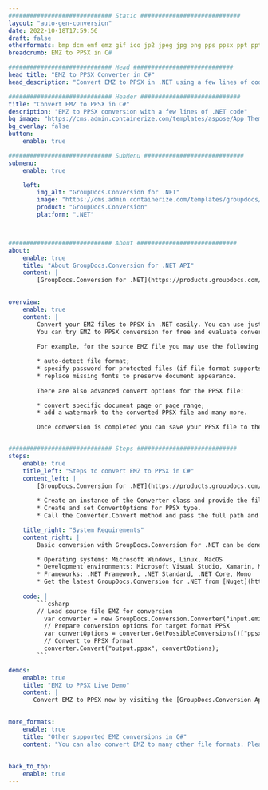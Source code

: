 ```yaml
---
############################# Static ############################
layout: "auto-gen-conversion"
date: 2022-10-18T17:59:56
draft: false
otherformats: bmp dcm emf emz gif ico jp2 jpeg jpg png pps ppsx ppt pptx psb psd svg svgz tga tif tiff webp wmf wmz
breadcrumb: EMZ to PPSX in C#

############################# Head ############################
head_title: "EMZ to PPSX Converter in C#"
head_description: "Convert EMZ to PPSX in .NET using a few lines of code. Use the GroupDocs Document Conversion API to convert over 160 file formats."

############################# Header ############################
title: "Convert EMZ to PPSX in C#"
description: "EMZ to PPSX conversion with a few lines of .NET code"
bg_image: "https://cms.admin.containerize.com/templates/aspose/App_Themes/V3/images/bg/header1.png"
bg_overlay: false
button:
    enable: true

############################# SubMenu ############################
submenu:
    enable: true

    left:
        img_alt: "GroupDocs.Conversion for .NET"
        image: "https://cms.admin.containerize.com/templates/groupdocs/images/product-logos/90x90-noborder/groupdocs-conversion-net.png"
        product: "GroupDocs.Conversion"
        platform: ".NET"



############################# About ############################
about:
    enable: true
    title: "About GroupDocs.Conversion for .NET API"
    content: |
        [GroupDocs.Conversion for .NET](https://products.groupdocs.com/conversion/net/) can be used to convert Microsoft Word, Excel, PowerPoint, PDF, Visio and other formats. GroupDocs.Conversion is a standalone API that is suitable for back-end and internal systems where high performance is required. It does not depend on any software such as Microsoft or Open Office.
    

overview:
    enable: true
    content: |
        Convert your EMZ files to PPSX in .NET easily. You can use just a couple of C# code lines in any platform of your choice like - Windows, Linux, macOS.
        You can try EMZ to PPSX conversion for free and evaluate conversion results quality.  Along with simple file conversion scenarios you can try more advanced options for loading source EMZ file and for saving output PPSX result. 
        
        For example, for the source EMZ file you may use the following load options:

        * auto-detect file format;
        * specify password for protected files (if file format supports it);
        * replace missing fonts to preserve document appearance.
        
        There are also advanced convert options for the PPSX file:

        * convert specific document page or page range;
        * add a watermark to the converted PPSX file and many more.

        Once conversion is completed you can save your PPSX file to the local file path or any third-party storage like FTP, Amazon S3, Google Drive, Dropbox etc. Please note - to convert EMZ to PPSX there is no need for any additional software installed - like MS Office, Open Office, Adobe Acrobat Reader etc.


############################# Steps ############################
steps:
    enable: true
    title_left: "Steps to convert EMZ to PPSX in C#"
    content_left: |
        [GroupDocs.Conversion for .NET](https://products.groupdocs.com/conversion/net/) makes it easy for developers to convert a EMZ file to PPSX with a few lines of code.
        
        * Create an instance of the Converter class and provide the file EMZ with the full path
        * Create and set ConvertOptions for PPSX type.
        * Call the Converter.Convert method and pass the full path and format (PPSX) as a parameter

    title_right: "System Requirements"
    content_right: |
        Basic conversion with GroupDocs.Conversion for .NET can be done in just a few simple steps. Our APIs are supported on all major platforms and operating systems. Before executing the code below, make sure you have the following prerequisites installed on your system.

        * Operating systems: Microsoft Windows, Linux, MacOS
        * Development environments: Microsoft Visual Studio, Xamarin, MonoDevelop
        * Frameworks: .NET Framework, .NET Standard, .NET Core, Mono
        * Get the latest GroupDocs.Conversion for .NET from [Nuget](https://www.nuget.org/packages/groupdocs.conversion)
         
    code: |
        ```csharp    
        // Load source file EMZ for conversion
          var converter = new GroupDocs.Conversion.Converter("input.emz");
          // Prepare conversion options for target format PPSX
          var convertOptions = converter.GetPossibleConversions()["ppsx"].ConvertOptions;
          // Convert to PPSX format
          converter.Convert("output.ppsx", convertOptions);
        ```

demos:
    enable: true
    title: "EMZ to PPSX Live Demo"
    content: |
       Convert EMZ to PPSX now by visiting the [GroupDocs.Conversion App](https://products.groupdocs.app/conversion/family) website. Online demo has the following advantages
          

more_formats:
    enable: true
    title: "Other supported EMZ conversions in C#"
    content: "You can also convert EMZ to many other file formats. Please see the list below."
       
       
back_to_top:
    enable: true
---
```

